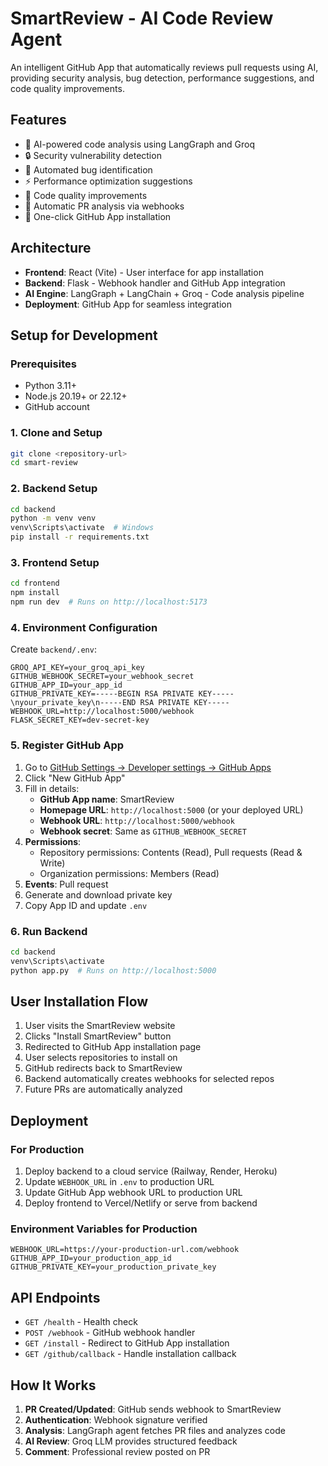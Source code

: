 # SmartReview - AI Code Review Agent

An intelligent GitHub App that automatically reviews pull requests using AI, providing security analysis, bug detection, performance suggestions, and code quality improvements.

## Features

- 🤖 AI-powered code analysis using LangGraph and Groq
- 🔒 Security vulnerability detection
- 🐛 Automated bug identification
- ⚡ Performance optimization suggestions
- 📝 Code quality improvements
- 🔄 Automatic PR analysis via webhooks
- 🚀 One-click GitHub App installation

## Architecture

- **Frontend**: React (Vite) - User interface for app installation
- **Backend**: Flask - Webhook handler and GitHub App integration
- **AI Engine**: LangGraph + LangChain + Groq - Code analysis pipeline
- **Deployment**: GitHub App for seamless integration

## Setup for Development

### Prerequisites
- Python 3.11+
- Node.js 20.19+ or 22.12+
- GitHub account

### 1. Clone and Setup
```bash
git clone <repository-url>
cd smart-review
```

### 2. Backend Setup
```bash
cd backend
python -m venv venv
venv\Scripts\activate  # Windows
pip install -r requirements.txt
```

### 3. Frontend Setup
```bash
cd frontend
npm install
npm run dev  # Runs on http://localhost:5173
```

### 4. Environment Configuration
Create `backend/.env`:
```env
GROQ_API_KEY=your_groq_api_key
GITHUB_WEBHOOK_SECRET=your_webhook_secret
GITHUB_APP_ID=your_app_id
GITHUB_PRIVATE_KEY=-----BEGIN RSA PRIVATE KEY-----\nyour_private_key\n-----END RSA PRIVATE KEY-----
WEBHOOK_URL=http://localhost:5000/webhook
FLASK_SECRET_KEY=dev-secret-key
```

### 5. Register GitHub App

1. Go to [GitHub Settings → Developer settings → GitHub Apps](https://github.com/settings/apps)
2. Click "New GitHub App"
3. Fill in details:
   - **GitHub App name**: SmartReview
   - **Homepage URL**: `http://localhost:5000` (or your deployed URL)
   - **Webhook URL**: `http://localhost:5000/webhook`
   - **Webhook secret**: Same as `GITHUB_WEBHOOK_SECRET`
4. **Permissions**:
   - Repository permissions: Contents (Read), Pull requests (Read & Write)
   - Organization permissions: Members (Read)
5. **Events**: Pull request
6. Generate and download private key
7. Copy App ID and update `.env`

### 6. Run Backend
```bash
cd backend
venv\Scripts\activate
python app.py  # Runs on http://localhost:5000
```

## User Installation Flow

1. User visits the SmartReview website
2. Clicks "Install SmartReview" button
3. Redirected to GitHub App installation page
4. User selects repositories to install on
5. GitHub redirects back to SmartReview
6. Backend automatically creates webhooks for selected repos
7. Future PRs are automatically analyzed

## Deployment

### For Production
1. Deploy backend to a cloud service (Railway, Render, Heroku)
2. Update `WEBHOOK_URL` in `.env` to production URL
3. Update GitHub App webhook URL to production URL
4. Deploy frontend to Vercel/Netlify or serve from backend

### Environment Variables for Production
```env
WEBHOOK_URL=https://your-production-url.com/webhook
GITHUB_APP_ID=your_production_app_id
GITHUB_PRIVATE_KEY=your_production_private_key
```

## API Endpoints

- `GET /health` - Health check
- `POST /webhook` - GitHub webhook handler
- `GET /install` - Redirect to GitHub App installation
- `GET /github/callback` - Handle installation callback

## How It Works

1. **PR Created/Updated**: GitHub sends webhook to SmartReview
2. **Authentication**: Webhook signature verified
3. **Analysis**: LangGraph agent fetches PR files and analyzes code
4. **AI Review**: Groq LLM provides structured feedback
5. **Comment**: Professional review posted on PR

 
